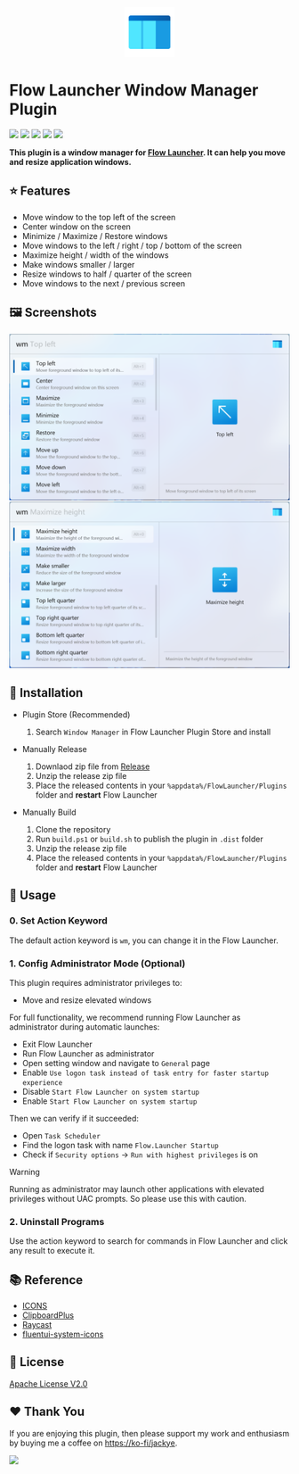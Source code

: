 <p align="center">
  <img src="./src/Flow.Launcher.Plugin.WindowManager/Images/icon.png" width="90">
</p>

# Flow Launcher Window Manager Plugin

<p>
  <img src="https://img.shields.io/maintenance/yes/3000">
  <a href="https://github.com/Flow-Launcher/Flow.Launcher"><img src="https://img.shields.io/badge/Flow%20Launcher-2.0.0+-blue"></a>
  <img src="https://img.shields.io/github/release-date/Jack251970/Flow.Launcher.Plugin.WindowManager">
  <a href="https://github.com/Jack251970/Flow.Launcher.Plugin.WindowManager/releases/latest"><img src="https://img.shields.io/github/v/release/Jack251970/Flow.Launcher.Plugin.WindowManager"></a>
  <img src="https://img.shields.io/github/license/Jack251970/Flow.Launcher.Plugin.WindowManager">
</p>

**This plugin is a window manager for [Flow Launcher](https://github.com/Flow-Launcher/Flow.Launcher). It can help you move and resize application windows.**

## ⭐ Features

- Move window to the top left of the screen
- Center window on the screen
- Minimize / Maximize / Restore windows
- Move windows to the left / right / top / bottom of the screen
- Maximize height / width of the windows
- Make windows smaller / larger
- Resize windows to half / quarter of the screen
- Move windows to the next / previous screen

## 🖼️ Screenshots

<picture>
  <source media="(prefers-color-scheme: dark)" srcset="./images/screenshot1_dark.png">
  <source media="(prefers-color-scheme: light)" srcset="./images/screenshot1_light.png">
  <img alt="Screenshot 1" src="./images/screenshot1_light.png">
</picture>

<picture>
  <source media="(prefers-color-scheme: dark)" srcset="./images/screenshot2_dark.png">
  <source media="(prefers-color-scheme: light)" srcset="./images/screenshot2_light.png">
  <img alt="Screenshot 2" src="./images/screenshot2_light.png">
</picture>

## 🚀 Installation

* Plugin Store (Recommended)

  1. Search `Window Manager` in Flow Launcher Plugin Store and install

* Manually Release

  1. Downlaod zip file from [Release](https://github.com/Jack251970/Flow.Launcher.Plugin.WindowManager/releases)
  2. Unzip the release zip file
  3. Place the released contents in your `%appdata%/FlowLauncher/Plugins` folder and **restart** Flow Launcher

* Manually Build

  1. Clone the repository
  2. Run `build.ps1` or `build.sh` to publish the plugin in `.dist` folder
  3. Unzip the release zip file
  4. Place the released contents in your `%appdata%/FlowLauncher/Plugins` folder and **restart** Flow Launcher

## 📝 Usage

### 0. Set Action Keyword

The default action keyword is `wm`, you can change it in the Flow Launcher.

### 1. Config Administrator Mode (Optional)

This plugin requires administrator privileges to:

* Move and resize elevated windows

For full functionality, we recommend running Flow Launcher as administrator during automatic launches:

* Exit Flow Launcher
* Run Flow Launcher as administrator
* Open setting window and navigate to `General` page
* Enable `Use logon task instead of task entry for faster startup experience`
* Disable `Start Flow Launcher on system startup`
* Enable `Start Flow Launcher on system startup`

Then we can verify if it succeeded:

* Open `Task Scheduler`
* Find the logon task with name `Flow.Launcher Startup`
* Check if `Security options` -> `Run with highest privileges` is on

> [!WARNING]
> Running as administrator may launch other applications with elevated privileges without UAC prompts.
> So please use this with caution.

### 2. Uninstall Programs

Use the action keyword to search for commands in Flow Launcher and click any result to execute it.

## 📚 Reference

- [ICONS](https://icons8.com/icons)
- [ClipboardPlus](https://github.com/Jack251970/Flow.Launcher.Plugin.ClipboardPlus)
- [Raycast](https://www.raycast.com/core-features/window-management)
- [fluentui-system-icons](https://github.com/microsoft/fluentui-system-icons)

## 📄 License

[Apache License V2.0](LICENSE)

## ❤️ Thank You

If you are enjoying this plugin, then please support my work and enthusiasm by buying me a coffee on
[https://ko-fi/jackye](https://ko-fi.com/jackye).

[<img style="float:left" src="https://user-images.githubusercontent.com/14358394/115450238-f39e8100-a21b-11eb-89d0-fa4b82cdbce8.png" width="200">](https://ko-fi.com/jackye)

